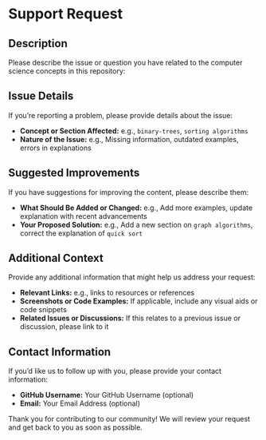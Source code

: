 # Support Request

## Description

Please describe the issue or question you have related to the computer science concepts in this repository:

## Issue Details

If you’re reporting a problem, please provide details about the issue:

- **Concept or Section Affected:** e.g., `binary-trees`, `sorting algorithms`
- **Nature of the Issue:** e.g., Missing information, outdated examples, errors in explanations

## Suggested Improvements

If you have suggestions for improving the content, please describe them:

- **What Should Be Added or Changed:** e.g., Add more examples, update explanation with recent advancements
- **Your Proposed Solution:** e.g., Add a new section on `graph algorithms`, correct the explanation of `quick sort`

## Additional Context

Provide any additional information that might help us address your request:

- **Relevant Links:** e.g., links to resources or references
- **Screenshots or Code Examples:** If applicable, include any visual aids or code snippets
- **Related Issues or Discussions:** If this relates to a previous issue or discussion, please link to it

## Contact Information

If you’d like us to follow up with you, please provide your contact information:

- **GitHub Username:** Your GitHub Username (optional)
- **Email:** Your Email Address (optional)

Thank you for contributing to our community! We will review your request and get back to you as soon as possible.
